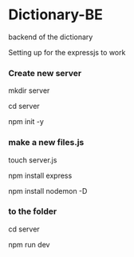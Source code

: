 # Dictionary-BE
backend of the dictionary

Setting up for the expressjs to work
<h3>Create new server</h3>

<p>    mkdir server</p>
 <p>cd server</p>
 <p> npm init -y</p>
<h3>make a new files.js</h3>
 <p>touch server.js</p>
 <p>   npm install express </p>
  <p>  npm install nodemon -D </p>
 <h3> to the folder </h3>
<p>    cd server </p>
 <p>   npm run dev </p>


